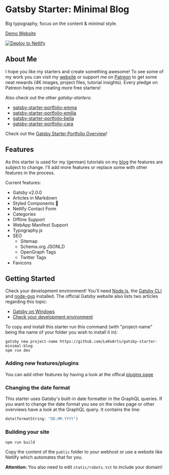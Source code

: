 # Gatsby Starter: Minimal Blog

Big typography, focus on the content & minimal style.

[Demo Website](https://minimal-blog.netlify.com/)

[![Deploy to Netlify](https://www.netlify.com/img/deploy/button.svg)](https://app.netlify.com/start/deploy?repository=https://github.com/LeKoArts/gatsby-starter-minimal-blog)

## About Me

I hope you like my starters and create something awesome! To see some of my work you can visit my [website](https://www.lekoarts.de) or support me on [Patreon](https://www.patreon.com/lekoarts) to get some neat rewards (4K images, project files, tutorial insights). Every pledge on Patreon helps me creating more free starters!

Also check out the other *gatsby-starters*:
- [gatsby-starter-portfolio-emma](https://github.com/LeKoArts/gatsby-starter-portfolio-emma)
- [gatsby-starter-portfolio-emilia](https://github.com/LeKoArts/gatsby-starter-portfolio-emilia)
- [gatsby-starter-portfolio-bella](https://github.com/LeKoArts/gatsby-starter-portfolio-bella)
- [gatsby-starter-portfolio-cara](https://github.com/LeKoArts/gatsby-starter-portfolio-cara)

Check out the [Gatsby Starter Portfolio Overview](https://gatsby-starter-portfolio.netlify.com/)!

## Features

As this starter is used for my (german) tutorials on my [blog](https://www.lekoarts.de/blog) the features are subject to change. I'll add more features or replace some with other features in the process.

Current features:

- Gatsby v2.0.0
- Articles in Markdown
- Styled Components 💅
- Netlify Contact Form
- Categories
- Offline Support
- WebApp Manifest Support
- Typography.js
- SEO
    - Sitemap
    - Schema.org JSONLD
    - OpenGraph Tags
    - Twitter Tags
- Favicons

## Getting Started

Check your development environment! You'll need [Node.js](https://nodejs.org/en/), the [Gatsby CLI](https://www.gatsbyjs.org/docs/) and [node-gyp](https://github.com/nodejs/node-gyp#installation) installed. The official Gatsby website also lists two articles regarding this topic:
- [Gatsby on Windows](https://www.gatsbyjs.org/docs/gatsby-on-windows/)
- [Check your development environment](https://www.gatsbyjs.org/tutorial/part-zero/)

To copy and install this starter run this command (with "project-name" being the name of your folder you wish to install it in):

```
gatsby new project-name https://github.com/LeKoArts/gatsby-starter-minimal-blog
npm run dev
```

### Adding new features/plugins

You can add other features by having a look at the offical [plugins page](https://www.gatsbyjs.org/docs/plugins/)

### Changing the date format

This starter uses Gatsby's built-in date formatter in the GraphQL queries. If you want to change the date format you see on the index page or other overviews have a look at the GraphQL query. It contains the line:

```graphql
date(formatString: "DD.MM.YYYY")
```

### Building your site

```
npm run build
```
Copy the content of the ``public`` folder to your webhost or use a website like Netlify which automates that for you.

**Attention:** You also need to edit ``static/robots.txt`` to include your domain!
